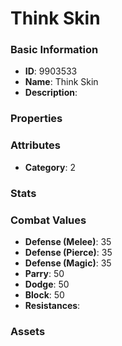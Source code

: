 # Think Skin



### Basic Information

- **ID**: 9903533
- **Name**: Think Skin
- **Description**: 

### Properties


### Attributes

- **Category**: 2

### Stats


### Combat Values

- **Defense (Melee)**: 35
- **Defense (Pierce)**: 35
- **Defense (Magic)**: 35
- **Parry**: 50
- **Dodge**: 50
- **Block**: 50
- **Resistances**: 

### Assets


